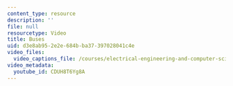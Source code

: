 ```yaml
---
content_type: resource
description: ''
file: null
resourcetype: Video
title: Buses
uid: d3e8ab95-2e2e-684b-ba37-397028041c4e
video_files:
  video_captions_file: /courses/electrical-engineering-and-computer-science/6-004-computation-structures-spring-2017/c20/c20s2/c20s2v3/buses-4-54-/CDUH8T6Yg8A.vtt
video_metadata:
  youtube_id: CDUH8T6Yg8A
---
```


